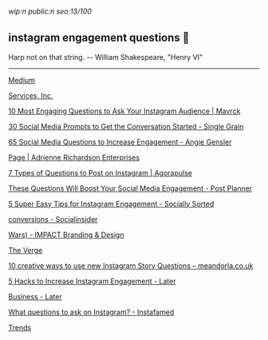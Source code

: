 ###### wip:n public:n seo:13/100

## instagram engagement questions :couple_with_heart:

Harp not on that string.
		-- William Shakespeare, "Henry VI"


----------


[Medium ](http://medium.com/@subsign/best-instagram-questions-to-ask-for-a-better-engagement-on-your-page-4503f72903f6)

[Services, Inc. ](http://www.caspianservices.net/57-fun-questions-ask-followers-boost-engagement/)

[10 Most Engaging Questions to Ask Your Instagram Audience | Mavrck ](http://www.mavrck.co/10-most-engaging-questions-to-ask-your-instagram-audience/)

[30 Social Media Prompts to Get the Conversation Started - Single Grain ](http://www.singlegrain.com/blog-posts/25-social-media-prompts-that-get-the-conversation-going/amp/)

[65 Social Media Questions to Increase Engagement - Angie Gensler ](http://www.angiegensler.com/social-media-questions-to-increase-engagement/amp/)

[Page | Adrienne Richardson Enterprises ](http://www.adriennerichardson.com/50-great-questions-you-can-use-to-increase-engagement-on-your-facebook-page/)

[7 Types of Questions to Post on Instagram | Agorapulse ](http://www.agorapulse.com/blog/questions-to-post-on-instagram/amp)

[These Questions Will Boost Your Social Media Engagement - Post Planner ](http://www.postplanner.com/blog/these-questions-will-boost-social-media-engagement/?hs_amp=true)

[5 Super Easy Tips for Instagram Engagement - Socially Sorted ](http://sociallysorted.com.au/5-super-easy-tips-for-instagram-engagement/)

[conversions - Socialinsider ](http://www.socialinsider.io/blog/instagram-questions-to-ask-for-engagement/amp/)

[Wars) - IMPACT Branding & Design ](http://www.impactbnd.com/blog/instagram-question-stickers)

[The Verge ](http://www.theverge.com/platform/amp/2018/7/10/17551528/instagram-questions-sticker-polling-stories)

[10 creative ways to use new Instagram Story Questions – meandorla.co.uk ](http://meandorla.co.uk/10-creative-ways-to-use-new-instagram-story-questions/)

[5 Hacks to Increase Instagram Engagement - Later ](http://later.com/blog/how-to-increase-instagram-engagement/amp/)

[Business - Later ](http://later.com/blog/instagram-stories-question-sticker/amp/)

[What questions to ask on Instagram? - Instafamed ](http://instafamed.com/2015/09/02/what-questions-to-ask-on-instagram/amp/)

[Trends ](http://www.digitaltrends.com/mobile/instagram-story-questions/amp/)

